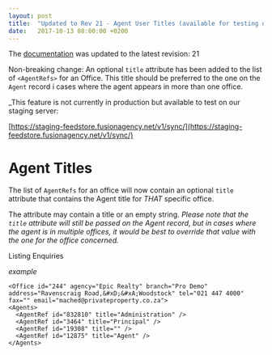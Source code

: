 ```yaml
---
layout: post
title:  "Updated to Rev 21 - Agent User Titles (available for testing on staging server"
date:   2017-10-13 08:00:00 +0200
---
```

The [documentation](/FeedStoreAPI/docs) was updated to the latest revision: 21

Non-breaking change: An optional `title` attribute has been added to the list of `<AgentRefs>` for an Office. This title should be preferred to the one on the `Agent` record i cases where the agent appears in more than one office.

_This feature is not currently in production but available to test on our staging server: 

[https://staging-feedstore.fusionagency.net/v1/sync/](https://staging-feedstore.fusionagency.net/v1/sync/)

# Agent Titles
The list of `AgentRefs` for an office will now contain an optional `title` attribute that contains the Agent title for *THAT* specific office.

The attribute may contain a title or an empty string.
_Please note that the `title` attribute will still be passed on the *Agent* record, but in cases where the agent is in multiple offices, it would be best to override that value with the one for the office concerned._

Listing Enquiries


_example_

```
<Office id="244" agency="Epic Realty" branch="Pro Demo" address="Ravenscraig Road,&#xD;&#xA;Woodstock" tel="021 447 4000" fax="" email="mached@privateproperty.co.za">
<Agents>
  <AgentRef id="832810" title="Administration" />
  <AgentRef id="3464" title="Principal" />
  <AgentRef id="19308" title="" />
  <AgentRef id="12875" title="Agent" />
</Agents>
```